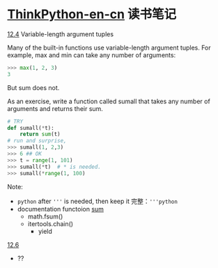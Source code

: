 # [ThinkPython-en-cn](https://github.com/wuxlifeng/ThinkPython-en-cn) 读书笔记





[12.4](https://github.com/wuxlifeng/ThinkPython-en-cn/blob/master/ThinkPython-12.md#124--variable-length-argument-tuples-参数长度可变的元组) Variable-length argument tuples

Many of the built-in functions use variable-length argument tuples. For example, max and min can take any number of arguments:

```python
>>> max(1, 2, 3)
3
```
But sum does not.

As an exercise, write a function called sumall that takes any number of arguments and returns their sum.

```python
# TRY
def sumall(*t): 
    return sum(t) 
# run and surprise, 
>>> sumall(1, 2,3)
>>> 6 ## OK
>>> t = range(1, 101)
>>> sumall(*t)  # * is needed.
>>> sumall(*range(1, 100)
````

Note:
* `python` after `'''` is needed, then keep it 完整：`'''python`
* documentation functoion [sum](https://docs.python.org/3/library/functions.html?highlight=sum#sum) 
  * math.fsum()
  * itertools.chain()
    * yield

[12.6](https://github.com/wuxlifeng/ThinkPython-en-cn/blob/master/ThinkPython-12.md#126--dictionaries-and-tuples-词典与元组)
* ??
